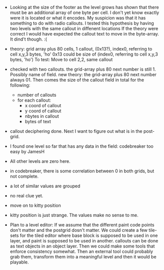 - Looking at the size of the footer as the level grows has shown that there must be
  an additional array of one byte per cell. I don't yet know exactly were it is located
  or what it encodes. My suspicion was that it has something to do with radio callouts.
  I tested this hypothesis by having two levels with the same callout in diffenent locations
  If the theory were correct I would have expected the callout text to move in the byte-array.
  It dind't though. :(
- theory: grid array plus 80 cells, 1 callout, (0x13?), index0,  referring to cell x,y,3 bytes, 'ho'
  0x13 could be size of (index0,  referring to cell x,y,3 bytes, 'ho')
  To test: Move to cell 2,2, same callout
- checked with two callouts. the grid-array plus 80 next number is still 1. Possibly name of field.
  new theory: the grid-array plus 80 next number always 01. Then comes the size of the callout
  field in total for the following: 
   - number of callouts
   - for each callout:
     - x coord of callout
     - y coord of callout
     - nbytes in callout
     - bytes of text

- callout deciphering done. Next I want to figure out what is in the post-grid.
- I found one level so far that has any data in the field: codebreaker too easy by JamesH
- All other levels are zero here.
- in codebreaker, there is some correlation between 0 in both grids, but not complete.
- a lot of similar values are grouped
- no real clue yet.

- move on to kitty position
- kitty position is just strange. The values make no sense to me.

- Plan to a level editor: If we assume that the different paint code points don't matter
  and the postgrid dosn't matter.
  We could create a few tile-sets for the tiled editor where base block
  is supposed to be used in one layer, and paint is supposed to be used in another.
  callouts can be done as text objects in an object layer.
  Then we could make some tools that enforce consistency somewhat.
  Then an external tool could probably grab them, transform them into a meaningful level
  and then it would be playable.
  